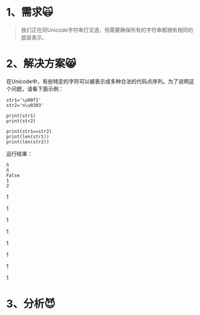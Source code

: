 # 1、需求🙀

> 我们正在同Unicode字符串打交道，但需要确保所有的字符串都拥有相同的底层表示。

# 2、解决方案😸

在Unicode中，有些特定的字符可以被表示成多种合法的代码点序列。为了说明这个问题，请看下面示例：

```
str1='\u00f1'
str2='n\u0303'

print(str1)
print(str2)

print(str1==str2)
print(len(str1))
print(len(str2))
```

运行结果：

```
ñ
ñ
False
1
2
```

1

1

1

1

1

1

1

1

# 3、分析😈



